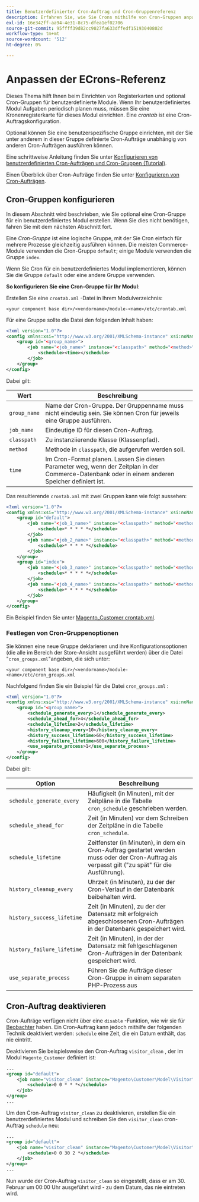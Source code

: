 ```yaml
---
title: Benutzerdefinierter Cron-Auftrag und Cron-Gruppenreferenz
description: Erfahren Sie, wie Sie Crons mithilfe von Cron-Gruppen anpassen können.
exl-id: 16e342ff-aa94-4e31-8c75-dfea1ef02706
source-git-commit: 95ffff39d82cc9027fa633dffedf15193040802d
workflow-type: tm+mt
source-wordcount: '512'
ht-degree: 0%

---
```


# Anpassen der ECrons-Referenz

Dieses Thema hilft Ihnen beim Einrichten von Registerkarten und optional Cron-Gruppen für benutzerdefinierte Module. Wenn Ihr benutzerdefiniertes Modul Aufgaben periodisch planen muss, müssen Sie eine Kronenregisterkarte für dieses Modul einrichten. Eine _crontab_ ist eine Cron-Auftragskonfiguration.

Optional können Sie eine benutzerspezifische Gruppe einrichten, mit der Sie unter anderem in dieser Gruppe definierte Cron-Aufträge unabhängig von anderen Cron-Aufträgen ausführen können.

Eine schrittweise Anleitung finden Sie unter [Konfigurieren von benutzerdefinierten Cron-Aufträgen und Cron-Gruppen (Tutorial)](custom-cron-tutorial.md).

Einen Überblick über Cron-Aufträge finden Sie unter [Konfigurieren von Cron-Aufträgen](../cli/configure-cron-jobs.md).

## Cron-Gruppen konfigurieren

In diesem Abschnitt wird beschrieben, wie Sie optional eine Cron-Gruppe für ein benutzerdefiniertes Modul erstellen. Wenn Sie dies nicht benötigen, fahren Sie mit dem nächsten Abschnitt fort.

Eine _Cron-Gruppe_ ist eine logische Gruppe, mit der Sie Cron einfach für mehrere Prozesse gleichzeitig ausführen können. Die meisten Commerce-Module verwenden die Cron-Gruppe `default`; einige Module verwenden die Gruppe `index`.

Wenn Sie Cron für ein benutzerdefiniertes Modul implementieren, können Sie die Gruppe `default` oder eine andere Gruppe verwenden.

**So konfigurieren Sie eine Cron-Gruppe für Ihr Modul**:

Erstellen Sie eine `crontab.xml` -Datei in Ihrem Modulverzeichnis:

```text
<your component base dir>/<vendorname>/module-<name>/etc/crontab.xml
```

Für eine Gruppe sollte die Datei den folgenden Inhalt haben:

```xml
<?xml version="1.0"?>
<config xmlns:xsi="http://www.w3.org/2001/XMLSchema-instance" xsi:noNamespaceSchemaLocation="urn:magento:module:Magento_Cron:etc/crontab.xsd">
    <group id="<group_name>">
        <job name="<job_name>" instance="<classpath>" method="<method>">
            <schedule><time></schedule>
        </job>
    </group>
</config>
```

Dabei gilt:

| Wert | Beschreibung |
|---|---|
| `group_name` | Name der Cron-Gruppe. Der Gruppenname muss nicht eindeutig sein. Sie können Cron für jeweils eine Gruppe ausführen. |
| `job_name` | Eindeutige ID für diesen Cron-Auftrag. |
| `classpath` | Zu instanziierende Klasse (Klassenpfad). |
| `method` | Methode in `classpath`, die aufgerufen werden soll. |
| `time` | Im Cron-Format planen. Lassen Sie diesen Parameter weg, wenn der Zeitplan in der Commerce-Datenbank oder in einem anderen Speicher definiert ist. |

Das resultierende `crontab.xml` mit zwei Gruppen kann wie folgt aussehen:

```xml
<?xml version="1.0"?>
<config xmlns:xsi="http://www.w3.org/2001/XMLSchema-instance" xsi:noNamespaceSchemaLocation="urn:magento:module:Magento_Cron:etc/crontab.xsd">
    <group id="default">
        <job name="<job_1_name>" instance="<classpath>" method="<method_name>">
            <schedule>* * * * *</schedule>
        </job>
        <job name="<job_2_name>" instance="<classpath>" method="<method_name>">
            <schedule>* * * * *</schedule>
        </job>
    </group>
    <group id="index">
        <job name="<job_3_name>" instance="<classpath>" method="<method_name>">
            <schedule>* * * * *</schedule>
        </job>
        <job name="<job_4_name>" instance="<classpath>" method="<method_name>">
            <schedule>* * * * *</schedule>
        </job>
    </group>
</config>
```

Ein Beispiel finden Sie unter [Magento_Customer crontab.xml](https://github.com/magento/magento2/blob/2.4/app/code/Magento/Customer/etc/crontab.xml).

### Festlegen von Cron-Gruppenoptionen

Sie können eine neue Gruppe deklarieren und ihre Konfigurationsoptionen (die alle im Bereich der Store-Ansicht ausgeführt werden) über die Datei &quot;`cron_groups.xml`&quot;angeben, die sich unter:

```text
<your component base dir>/<vendorname>/module-<name>/etc/cron_groups.xml
```

Nachfolgend finden Sie ein Beispiel für die Datei `cron_groups.xml` :

```xml
<?xml version="1.0"?>
<config xmlns:xsi="http://www.w3.org/2001/XMLSchema-instance" xsi:noNamespaceSchemaLocation="urn:magento:module:Magento_Cron:etc/cron_groups.xsd">
    <group id="<group_name>">
        <schedule_generate_every>1</schedule_generate_every>
        <schedule_ahead_for>4</schedule_ahead_for>
        <schedule_lifetime>2</schedule_lifetime>
        <history_cleanup_every>10</history_cleanup_every>
        <history_success_lifetime>60</history_success_lifetime>
        <history_failure_lifetime>600</history_failure_lifetime>
        <use_separate_process>1</use_separate_process>
    </group>
</config>
```

Dabei gilt:

| Option | Beschreibung |
| -------------------------- | ------------------------------------------------------------------------------------------------------ |
| `schedule_generate_every` | Häufigkeit (in Minuten), mit der Zeitpläne in die Tabelle `cron_schedule` geschrieben werden. |
| `schedule_ahead_for` | Zeit (in Minuten) vor dem Schreiben der Zeitpläne in die Tabelle `cron_schedule`. |
| `schedule_lifetime` | Zeitfenster (in Minuten), in dem ein Cron-Auftrag gestartet werden muss oder der Cron-Auftrag als verpasst gilt (&quot;zu spät&quot; für die Ausführung). |
| `history_cleanup_every` | Uhrzeit (in Minuten), zu der der Cron-Verlauf in der Datenbank beibehalten wird. |
| `history_success_lifetime` | Zeit (in Minuten), zu der der Datensatz mit erfolgreich abgeschlossenen Cron-Aufträgen in der Datenbank gespeichert wird. |
| `history_failure_lifetime` | Zeit (in Minuten), in der der Datensatz mit fehlgeschlagenen Cron-Aufträgen in der Datenbank gespeichert wird. |
| `use_separate_process` | Führen Sie die Aufträge dieser Cron-Gruppe in einem separaten PHP-Prozess aus |

## Cron-Auftrag deaktivieren

Cron-Aufträge verfügen nicht über eine `disable` -Funktion, wie wir sie für [Beobachter](https://developer.adobe.com/commerce/php/development/components/events-and-observers/#observers) haben. Ein Cron-Auftrag kann jedoch mithilfe der folgenden Technik deaktiviert werden: `schedule` eine Zeit, die ein Datum enthält, das nie eintritt.

Deaktivieren Sie beispielsweise den Cron-Auftrag `visitor_clean` , der im Modul `Magento_Customer` definiert ist:

```xml
...
<group id="default">
    <job name="visitor_clean" instance="Magento\Customer\Model\Visitor" method="clean">
        <schedule>0 0 * * *</schedule>
    </job>
</group>
...
```

Um den Cron-Auftrag `visitor_clean` zu deaktivieren, erstellen Sie ein benutzerdefiniertes Modul und schreiben Sie den `visitor_clean` cron-Auftrag `schedule` neu:

```xml
...
<group id="default">
    <job name="visitor_clean" instance="Magento\Customer\Model\Visitor" method="clean">
        <schedule>0 0 30 2 *</schedule>
    </job>
</group>
...
```

Nun wurde der Cron-Auftrag `visitor_clean` so eingestellt, dass er am 30. Februar um 00:00 Uhr ausgeführt wird - zu dem Datum, das nie eintreten wird.
